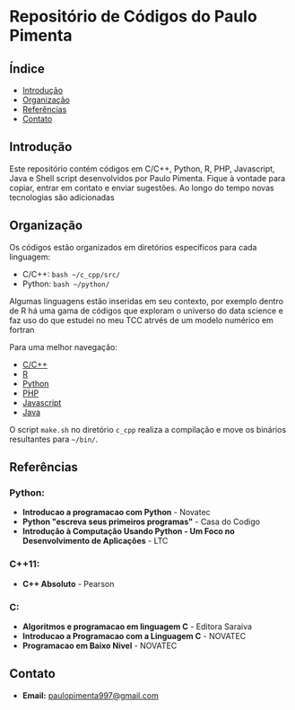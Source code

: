 # Repositório de Códigos do Paulo Pimenta

## Índice

- [Introdução](#Introdução)
- [Organização](#Organização)
- [Referências](#Referências)
- [Contato](#Contato)

## Introdução

Este repositório contém códigos em C/C++, Python, R, PHP, Javascript, Java e Shell script desenvolvidos por Paulo Pimenta. Fique à vontade para copiar, entrar em contato e enviar sugestões. Ao longo do tempo novas tecnologias são adicionadas

## Organização

Os códigos estão organizados em diretórios específicos para cada linguagem:

- C/C++:  ```bash ~/c_cpp/src/```
- Python: ```bash ~/python/```

Algumas linguagens estão inseridas em seu contexto, por exemplo dentro de R há uma gama de códigos que exploram o universo do data science e faz uso do que estudei no meu TCC atrvés de um modelo numérico em fortran

Para uma melhor navegação:

- [C/C++](https://github.com/paulopimenta6/ph_codes/tree/master/c_cpp)
- [R](https://github.com/paulopimenta6/ph_codes/tree/master/R)
- [Python](https://github.com/paulopimenta6/ph_codes/tree/master/python)
- [PHP](https://github.com/paulopimenta6/ph_codes/tree/master/php)
- [Javascript](https://github.com/paulopimenta6/ph_codes/tree/master/php)
- [Java](https://github.com/paulopimenta6/ph_codes/tree/master/java)

O script `make.sh` no diretório `c_cpp` realiza a compilação e move os binários resultantes para `~/bin/`.

## Referências

### Python:

- **Introducao a programacao com Python** - Novatec
- **Python "escreva seus primeiros programas"** - Casa do Codigo
- **Introdução à Computação Usando Python - Um Foco no Desenvolvimento de Aplicações** - LTC

### C++11:

- **C++ Absoluto** - Pearson

### C:

- **Algoritmos e programacao em linguagem C** - Editora Saraiva
- **Introducao a Programacao com a Linguagem C** - NOVATEC
- **Programacao em Baixo Nivel** - NOVATEC

## Contato

- **Email:** paulopimenta997@gmail.com